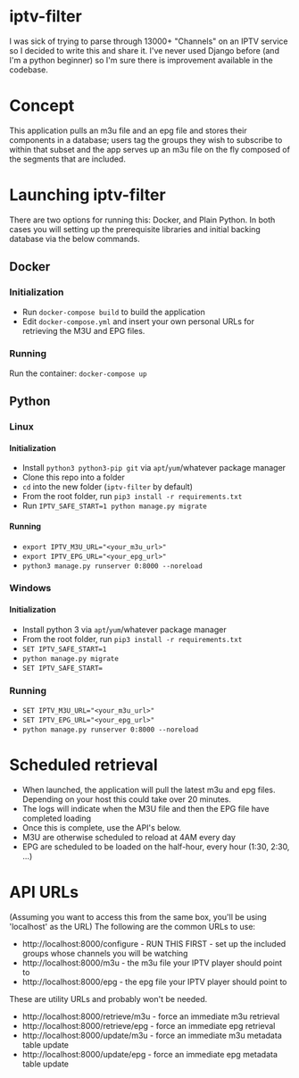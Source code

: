 # iptv-filter

I was sick of trying to parse through 13000+ "Channels" on an IPTV service so I decided to write this and share it.
I've never used Django before (and I'm a python beginner) so I'm sure there is improvement available in the codebase.

# Concept
This application pulls an m3u file and an epg file and stores their components in a database; users tag the groups they wish to subscribe to within that subset and the app serves up an m3u file on the fly composed of the segments that are included.

# Launching iptv-filter
There are two options for running this: Docker, and Plain Python.
In both cases you will setting up the prerequisite libraries and initial backing database via the below commands.

## Docker
### Initialization

* Run `docker-compose build` to build the application
* Edit `docker-compose.yml` and insert your own personal URLs for retrieving the M3U and EPG files.  

### Running

Run the container: `docker-compose up`

## Python

### Linux 

#### Initialization

* Install `python3 python3-pip git` via `apt`/`yum`/whatever package manager
* Clone this repo into a folder
* `cd` into the new folder (`iptv-filter` by default)
* From the root folder, run `pip3 install -r requirements.txt`
* Run `IPTV_SAFE_START=1 python manage.py migrate`

#### Running

* `export IPTV_M3U_URL="<your_m3u_url>"`
* `export IPTV_EPG_URL="<your_epg_url>"`
* `python3 manage.py runserver 0:8000 --noreload`

### Windows

#### Initialization

* Install python 3 via `apt`/`yum`/whatever package manager
* From the root folder, run `pip3 install -r requirements.txt`
* `SET IPTV_SAFE_START=1`
* `python manage.py migrate`
* `SET IPTV_SAFE_START=`

### Running

* `SET IPTV_M3U_URL="<your_m3u_url>"`
* `SET IPTV_EPG_URL="<your_epg_url>"`
* `python manage.py runserver 0:8000 --noreload`

# Scheduled retrieval

* When launched, the application will pull the latest m3u and epg files. Depending on your host this could take over 20 minutes.
* The logs will indicate when the M3U file and then the EPG file have completed loading
* Once this is complete, use the API's below.
* M3U are otherwise scheduled to reload at 4AM every day
* EPG are scheduled to be loaded on the half-hour, every hour (1:30, 2:30, ...)

# API URLs

(Assuming you want to access this from the same box, you'll be using 'localhost' as the URL)
The following are the common URLs to use:
* http://localhost:8000/configure - RUN THIS FIRST - set up the included groups whose channels you will be watching
* http://localhost:8000/m3u - the m3u file your IPTV player should point to
* http://localhost:8000/epg - the epg file your IPTV player should point to

These are utility URLs and probably won't be needed.
* http://localhost:8000/retrieve/m3u - force an immediate m3u retrieval
* http://localhost:8000/retrieve/epg - force an immediate epg retrieval
* http://localhost:8000/update/m3u - force an immediate m3u metadata table update
* http://localhost:8000/update/epg - force an immediate epg metadata table update

